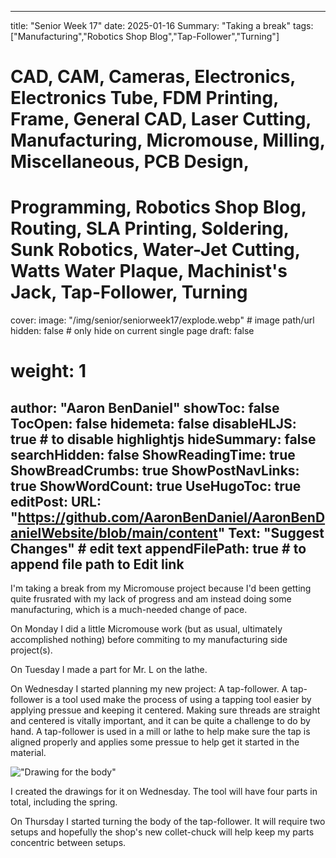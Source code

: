 
---
title: "Senior Week 17"
date: 2025-01-16
Summary: "Taking a break"
tags: ["Manufacturing","Robotics Shop Blog","Tap-Follower","Turning"]
# CAD, CAM, Cameras, Electronics, Electronics Tube, FDM Printing, Frame, General CAD, Laser Cutting, Manufacturing, Micromouse, Milling, Miscellaneous, PCB Design,
# Programming, Robotics Shop Blog, Routing, SLA Printing, Soldering, Sunk Robotics, Water-Jet Cutting, Watts Water Plaque, Machinist's Jack, Tap-Follower, Turning
cover:
    image: "/img/senior/seniorweek17/explode.webp" # image path/url
    hidden: false # only hide on current single page
draft: false

# weight: 1
author: "Aaron BenDaniel"
showToc: false
TocOpen: false
hidemeta: false
disableHLJS: true # to disable highlightjs
hideSummary: false
searchHidden: false
ShowReadingTime: true
ShowBreadCrumbs: true
ShowPostNavLinks: true
ShowWordCount: true
UseHugoToc: true
editPost:
    URL: "https://github.com/AaronBenDaniel/AaronBenDanielWebsite/blob/main/content"
    Text: "Suggest Changes" # edit text
    appendFilePath: true # to append file path to Edit link
---

I'm taking a break from my Micromouse project because I'd been getting quite frusrated with my lack of progress and am instead doing some manufacturing, which is a much-needed change of pace.

On Monday I did a little Micromouse work (but as usual, ultimately accomplished nothing) before commiting to my manufacturing side project(s).

On Tuesday I made a part for Mr. L on the lathe.

On Wednesday I started planning my new project: A tap-follower. A tap-follower is a tool used make the process of using a tapping tool easier by applying pressue and keeping it centered. Making sure threads are straight and centered is vitally important, and it can be quite a challenge to do by hand. A tap-follower is used in a mill or lathe to help make sure the tap is aligned properly and applies some pressue to help get it started in the material.

!["Drawing for the body"](/img/senior/seniorweek17/drawing.webp)

I created the drawings for it on Wednesday. The tool will have four parts in total, including the spring.

<!-- !["Half-finished body"](/img/senior/seniorweek17/body.webp) -->

On Thursday I started turning the body of the tap-follower. It will require two setups and hopefully the shop's new collet-chuck will help keep my parts concentric between setups.